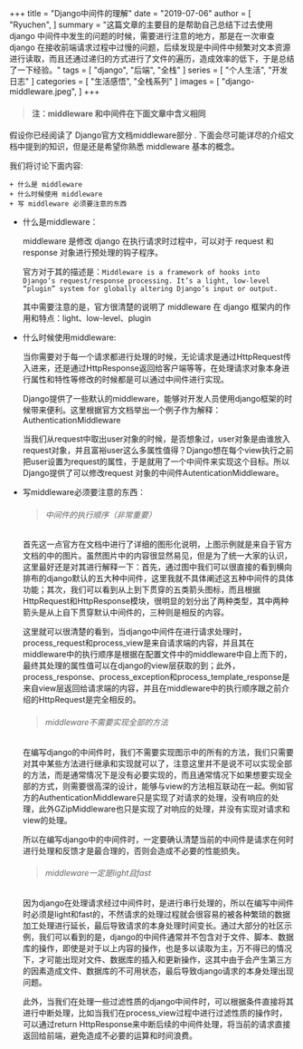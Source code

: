 +++
title = "Django中间件的理解"
date = "2019-07-06"
author = [
    "Ryuchen",
]
summary = "这篇文章的主要目的是帮助自己总结下过去使用 django 中间件中发生的问题的时候，需要进行注意的地方，那是在一次审查 django 在接收前端请求过程中过慢的问题，后续发现是中间件中频繁对文本资源进行读取，而且还通过递归的方式进行了文件的遍历，造成效率的低下，于是总结了一下经验。"
tags = [
    "django",
    "后端",
    "全栈"
]
series = [
    "个人生活",
    "开发日志"
]
categories = [
    "生活感悟",
    "全栈系列"
]
images = [
    "django-middleware.jpeg",
]
+++

> #### 注：middleware 和中间件在下面文章中含义相同

假设你已经阅读了 Django官方文档middleware部分 . 下面会尽可能详尽的介绍文档中提到的知识，但是还是希望你熟悉 middleware 基本的概念。

我们将讨论下面内容:

    + 什么是 middleware
    + 什么时候使用 middleware
    + 写 middleware 必须要注意的东西

+ 什么是middleware：
  
    middleware 是修改 django 在执行请求时过程中，可以对于 request 和 response 对象进行预处理的钩子程序。

    官方对于其的描述是：`Middleware is a framework of hooks into Django’s request/response processing. It’s a light, low-level “plugin” system for globally altering Django’s input or output.`

    其中需要注意的是，官方很清楚的说明了 middleware 在 django 框架内的作用和特点：light、low-level、plugin

+ 什么时候使用middleware:

	当你需要对于每一个请求都进行处理的时候，无论请求是通过HttpRequest传入进来，还是通过HttpResponse返回给客户端等等，在处理请求对象本身进行属性和特性等修改的时候都是可以通过中间件进行实现。

	Django提供了一些默认的middleware，能够对开发人员使用django框架的时候带来便利。这里根据官方文档举出一个例子作为解释：AuthenticationMiddleware

	当我们从request中取出user对象的时候，是否想象过，user对象是由谁放入request对象，并且富裕user这么多属性值得？Django想在每个view执行之前把user设置为request的属性，于是就用了一个中间件来实现这个目标。所以Django提供了可以修改request 对象的中间件AutenticationMiddleware。

+ 写middleware必须要注意的东西：

    > ###### 中间件的执行顺序（非常重要）

	首先这一点官方在文档中进行了详细的图形化说明，上图示例就是来自于官方文档的中的图片。虽然图片中的内容很显然易见，但是为了统一大家的认识，这里最好还是对其进行解释一下：首先，通过图中我们可以很直接的看到横向排布的django默认的五大种中间件，这里我就不具体阐述这五种中间件的具体功能；其次，我们可以看到从上到下贯穿的五类箭头图标，而且根据HttpRequest和HttpResponse模块，很明显的划分出了两种类型，其中两种箭头是从上自下贯穿默认中间件的，三种则是相反的内容。

	这里就可以很清楚的看到，当django中间件在进行请求处理时，process_request和process_view是来自请求端的内容，并且其在middleware中的执行顺序是根据在配置文件中的middleware中自上而下的，最终其处理的属性值可以在django的view层获取的到；此外，process_response、process_exception和process_template_response是来自view层返回给请求端的内容，并且在middleware中的执行顺序跟之前介绍的HttpRequest是完全相反的。

	> ###### middleware不需要实现全部的方法

	在编写django的中间件时，我们不需要实现图示中的所有的方法，我们只需要对其中某些方法进行继承和实现就可以了，注意这里并不是说不可以实现全部的方法，而是通常情况下是没有必要实现的，而且通常情况下如果想要实现全部的方式，则需要很高深的设计，能够与view的方法相互联动在一起。例如官方的AuthenticationMiddleware只是实现了对请求的处理，没有响应的处理，此外GZipMiddleware也只是实现了对响应的处理，并没有实现对请求和view的处理。

	所以在编写django中的中间件时，一定要确认清楚当前的中间件是请求在何时进行处理和反馈才是最合理的，否则会造成不必要的性能损失。

	> ###### middleware一定是light且fast

	因为django在处理请求经过中间件时，是进行串行处理的，所以在编写中间件时必须是light和fast的，不然请求的处理过程就会很容易的被各种繁琐的数据加工处理进行延长，最后导致请求的本身处理时间变长。通过大部分的社区示例，我们可以看到的是，django的中间件通常并不包含对于文件、脚本、数据库的操作，即使是对于以上内容的操作，也是多以读取为主，万不得已的情况下，才可能出现对文件、数据库的插入和更新操作，这其中由于会产生第三方的因素造成文件、数据库的不可用状态，最后导致django请求的本身处理出现问题。

	此外，当我们在处理一些过滤性质的django中间件时，可以根据条件直接将其进行中断处理，比如当我们在process_view过程中进行过滤性质的操作时，可以通过return HttpResponse来中断后续的中间件处理，将当前的请求直接返回给前端，避免造成不必要的运算和时间浪费。
